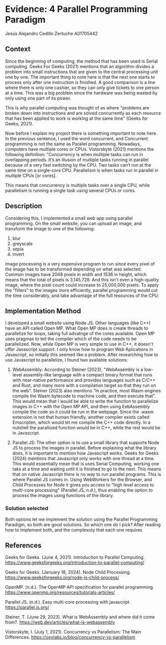 # Evidence: 4 Parallel Programming Paradigm
Jesús Alejandro Cedillo Zertuche A01705442

## Context
Since the beginning of computing, the method that has been used is Serial computing. Geeks For Geeks (2021) mentions that an algorithm divides a problem into small instructions that are given to the central processing unit one by one. The important thing to note here is that the next one starts to process only after one instruction is finished. A good comparison is a line where there is only one cashier, so they can only give tickets to one person at a time. This was a big problem since the hardware was being wasted by only using one part of its power. 

This is why parallel computing was thought of as where "problems are broken down into instructions and are solved concurrently as each resource that has been applied to work is working at the same time" (Geeks for Geeks, 2021). 

Now before I explain my project there is something important to note here. In the previous sentence, I used the word concurrent, and Concurrent programming is not the same as Parallel programming. Nowadays, computers have multiple cores or CPUs. Vistorskyte (2021) mentions the following definition: "Concurrency is when multiple tasks can run in overlapping periods. It’s an illusion of multiple tasks running in parallel because of a very fast switching by the CPU. Two tasks can’t run at the same time on a single-core CPU. Parallelism is when tasks run in parallel in multiple CPUs [or cores].

This means that concurrency is multiple tasks over a single CPU, while parallelism is running a single task using several CPUs or cores. 

## Description
Considering this, I implemented a small web app using parallel programming. On the small website, you can upload an image, and transform the image to one of the following:

1. blur
2. greyscale
3. sepia
4. invert

Image processing is a very expensive program to run since every pixel of the image has to be transformed depending on what was selected. Common images have 2048 pixels in width and 1536 in height, which means that the total of pixels is 3,145,728. And this isn't even a high-quality image, where the pixel count could increase to 25,000,000 pixels. To apply the "filters" to the images more efficiently, parallel programming would cut the time considerably, and take advantage of the full resources of the CPU. 

## Implementation Method
I developed a small website using Node JS. Other languages (like C++) have an API called Open MP. What Open MP does is create threads to parallelize for loops, taking full advatnge of the cores available. Open MP uses pragmas to tell the compiler which of the code needs to be parallelized. Now, while Open MP is very simple to use in C++, it doesn't offer Javascript support. I only know how to program Web Aplications in Javascript, so initially this seemed like a problem. After researching how to use Javascript to parallelize, I found two available solutions: 

1. WebAssembly: According to Steiner (2023), "WebAssembly is a low-level assembly-like language with a compact binary format that runs with near-native performance and provides languages such as C/C++ and Rust, and many more with a compilation target so that they run on the web". Steiner (2023) also mentions "In practice, most Wasm engines compile the Wasm bytecode to machine code, and then execute that". This would mean that I would be able to write the function to parallelize images in C++ with the Open MP API, and then using EebAssembly compile the code so it could be run in the webpage. Since the .wasm extension is not that human friendly, another compiler exists called Emscripten, which would let me compile the C++ code directly. In a nutshell the parallized function would be in C++, while the rest would be in Javascript.
   
2. Parallel JS: The other option is to use a small library that supports Node JS to process the images in parallel. Before explaining what the library does, it is important to mention how Javascript works. Geeks for Geeks (2024) mentions that Javascript only works with one thread at a time. This would essentially mean that is uses Serial Computing, working one taks at a time and waiting until it is finished to go to the next. This means that on native Javascript there is no way to run parallel programs. This is where Parallel JS comes in. Using WebWorkers for the Browser, and Child Processes for Node it gives you access to "high level access to multi-core processing" (Parallel JS, n.d.), thus enabling the option to process the images using functions of the library.

### Solution selected
Both options let me implement the solution using the Parallel Programming Paradigm, so both are good solutions. So which one do I pick? After reading how to implement both, and the complexoty that each one requires

## References
Geeks for Geeks. (June 4, 2021). Introduction to Parallel Computing. https://www.geeksforgeeks.org/introduction-to-parallel-computing/ 

Geeks for Geeks. (January 18, 2024). Node Child Processing. https://www.geeksforgeeks.org/node-js-child-process/

OpenMP. (n.d.). The OpenMP API specification for parallel programming. https://www.openmp.org/resources/tutorials-articles/

Parallel JS. (n.d.). Easy multi-core processing with javascript. https://parallel.js.org/

Steiner, T. (June 29, 2023). What is WebAssembly and where did it come from?. https://web.dev/articles/what-is-webassembly

Vistorskyte, I. (July 1, 2021). Concurrency vs Parallelism: The Main Differences. https://oxylabs.io/blog/concurrency-vs-parallelism

